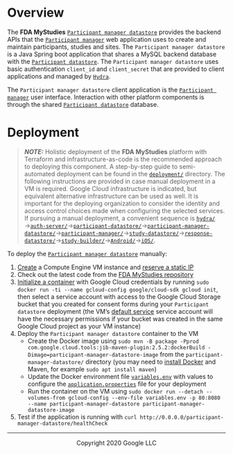 <!--
 Copyright 2020 Google LLC
 Use of this source code is governed by an MIT-style
 license that can be found in the LICENSE file or at
 https://opensource.org/licenses/MIT.
-->

# Overview
The **FDA MyStudies** [`Participant manager datastore`](/participant-manager-datastore/) provides the backend APIs that the [`Participant manager`](/participant-manager/) web application uses to create and maintain participants, studies and sites. The `Participant manager datastore` is a Java Spring boot application that shares a MySQL backend database with the [`Participant datastore`](/participant-datastore/). The `Participant manager datastore` uses basic authentication `client_id` and `client_secret` that are provided to client applications and managed by [`Hydra`](/hydra/).
 
The `Participant manager datastore` client application is the [`Participant manager`](/participant-manager/) user interface. Interaction with other platform components is through the shared [`Participant datastore`](/participant-datastore/) database.
 
# Deployment
> **_NOTE:_** Holistic deployment of the **FDA MyStudies** platform with Terraform and infrastructure-as-code is the recommended approach to deploying this component. A step-by-step guide to semi-automated deployment can be found in the [`deployment/`](/deployment) directory. The following instructions are provided in case manual deployment in a VM is required. Google Cloud infrastructure is indicated, but equivalent alternative infrastructure can be used as well. It is important for the deploying organization to consider the identity and access control choices made when configuring the selected services. If pursuing a manual deployment, a convenient sequence is [`hydra/`](/hydra)&rarr;[`auth-server/`](/auth-server/)&rarr;[`participant-datastore/`](/participant-datastore/)&rarr;[`participant-manager-datastore/`](/participant-manager-datastore/)&rarr;[`participant-manager/`](/participant-manager/)&rarr;[`study-datastore/`](/study-datastore/)&rarr;[`response-datastore/`](/response-datastore/)&rarr;[`study-builder/`](/study-builder/)&rarr;[`Android/`](/Android/)&rarr;[`iOS/`](/iOS/).
 
To deploy the [`Participant manager datastore`](/participant-manager-datastore/) manually:
1. [Create](https://cloud.google.com/compute/docs/instances/create-start-instance) a Compute Engine VM instance and [reserve a static IP](https://cloud.google.com/compute/docs/ip-addresses/reserve-static-internal-ip-address)
1. Check out the latest code from the [FDA MyStudies repository](https://github.com/GoogleCloudPlatform/fda-mystudies/)
1. [Initialize a container](https://github.com/GoogleCloudPlatform/cloud-sdk-docker) with Google Cloud credentials by running `sudo docker run -ti --name gcloud-config google/cloud-sdk gcloud init`, then select a service account with access to the Google Cloud Storage bucket that you created for consent forms during your `Participant datastore` deployment (the VM’s [default service](https://cloud.google.com/compute/docs/access/service-accounts#default_service_account) service account will have the necessary permissions if your bucket was created in the same Google Cloud project as your VM instance)
1. Deploy the `Participant manager datastore` container to the VM
    -    Create the Docker image using `sudo mvn -B package -Pprod com.google.cloud.tools:jib-maven-plugin:2.5.2:dockerBuild -Dimage=participant-manager-datastore-image` from the `participant-manager-datastore/` directory (you may need to [install Docker](https://docs.docker.com/engine/install/debian/) and Maven, for example `sudo apt install maven`)
    -    Update the Docker environment file [`variables.env`](variables.env) with values to configure the [`application.properties`](participant-manager-service/src/main/resources/application.properties) file for your deployment
    -    Run the container on the VM using `sudo docker run --detach --volumes-from gcloud-config --env-file variables.env -p 80:8080 --name participant-manager-datastore participant-manager-datastore-image`
1. Test if the application is running with `curl http://0.0.0.0/participant-manager-datastore/healthCheck`

***
<p align="center">Copyright 2020 Google LLC</p>
